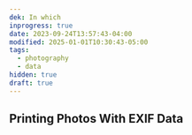 ```yaml
---
dek: In which
inprogress: true
date: 2023-09-24T13:57:43-04:00
modified: 2025-01-01T10:30:43-05:00
tags:
  - photography
  - data
hidden: true
draft: true
---
```

## Printing Photos With EXIF Data
